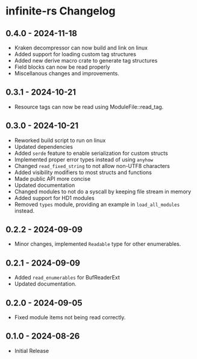 # infinite-rs Changelog

## 0.4.0 - 2024-11-18
- Kraken decompressor can now build and link on linux
- Added support for loading custom tag structures
- Added new derive macro crate to generate tag structures
- Field blocks can now be read properly
- Miscellanous changes and improvements.

## 0.3.1 - 2024-10-21
- Resource tags can now be read using ModuleFile::read_tag.

## 0.3.0 - 2024-10-21
- Reworked build script to run on linux
- Updated dependencies
- Added `serde` feature to enable serialization for custom structs
- Implemented proper error types instead of using `anyhow`
- Changed `read_fixed_string` to not allow non-UTF8 characters
- Added visibility modifiers to most structs and functions
- Made public API more concise
- Updated documentation
- Changed modules to not do a syscall by keeping file stream in memory
- Added support for HD1 modules
- Removed `types` module, providing an example in `load_all_modules` instead.
## 0.2.2 - 2024-09-09
- Minor changes, implemented `Readable` type for other enumerables.
## 0.2.1 - 2024-09-09
- Added `read_enumerables` for BufReaderExt
- Updated documentation.
## 0.2.0 - 2024-09-05
- Fixed module items not being read correctly.
## 0.1.0 - 2024-08-26
- Initial Release
